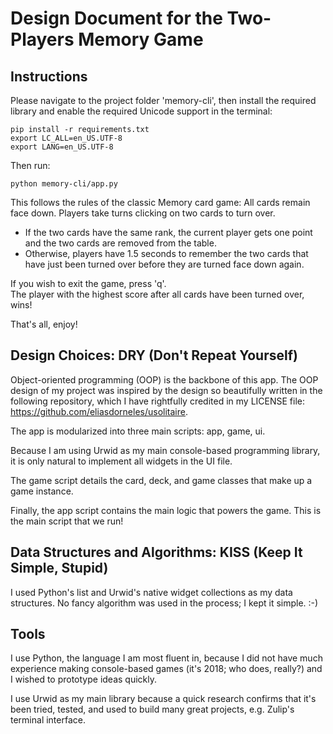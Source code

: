 # Design Document for the Two-Players Memory Game

## Instructions
Please navigate to the project folder 'memory-cli', then install the required library and enable the required Unicode support in the terminal:
```
pip install -r requirements.txt
export LC_ALL=en_US.UTF-8
export LANG=en_US.UTF-8
```
Then run:
```
python memory-cli/app.py
```

This follows the rules of the classic Memory card game:
All cards remain face down. Players take turns clicking on two cards to turn over. 
- If the two cards have the same rank, the current player gets one point and the two cards are removed from the table. 
- Otherwise, players have 1.5 seconds to remember the two cards that have just been turned over before they are turned face down again.</br>

If you wish to exit the game, press 'q'.</br>
The player with the highest score after all cards have been turned over, wins!

That's all, enjoy!

## Design Choices: **DRY** (Don't Repeat Yourself)
Object-oriented programming (OOP) is the backbone of this app. The OOP design of my project was inspired by the design so beautifully written in the following repository, which I have rightfully credited in my LICENSE file: https://github.com/eliasdorneles/usolitaire. </br>

The app is modularized into three main scripts: app, game, ui. 


Because I am using Urwid as my main console-based programming library, it is only natural to implement all widgets in the UI file.


The game script details the card, deck, and game classes that make up a game instance.


Finally, the app script contains the main logic that powers the game. This is the main script that we run!

## Data Structures and Algorithms: **KISS** (Keep It Simple, Stupid)
I used Python's list and Urwid's native widget collections as my data structures. No fancy algorithm was used in the process; I kept it simple. :-)

## Tools
I use Python, the language I am most fluent in, because I did not have much experience making console-based games (it's 2018; who does, really?) and I wished to prototype ideas quickly.


I use Urwid as my main library because a quick research confirms that it's been tried, tested, and used to build many great projects, e.g. Zulip's terminal interface.
